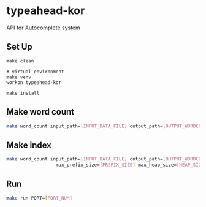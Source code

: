 # typeahead-kor

API for Autocomplete system

## Set Up
~~~
make clean
~~~
~~~
# virtual environment
make venv
workon typeahead-kor
~~~
~~~
make install
~~~

## Make word count
~~~sh
make word_count input_path=[INPUT_DATA_FILE] output_path=[OUTPUT_WORDCOUNT_FILE]
~~~

## Make index
~~~sh
make word_count input_path=[INPUT_DATA_FILE] output_path=[OUTPUT_WORDCOUNT_FILE] \
                  max_prefix_size=[PREFIX_SIZE] max_heap_size=[HEAP_SIZE]
~~~

## Run
~~~sh
make run PORT=[PORT_NUM]
~~~
